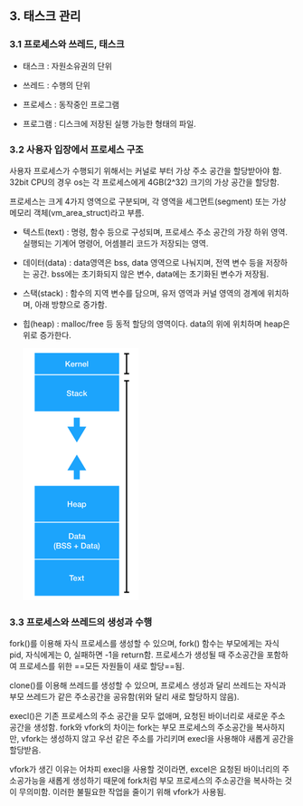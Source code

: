 ## 3. 태스크 관리

### 3.1 프로세스와 쓰레드, 태스크

- 태스크 : 자원소유권의 단위

- 쓰레드 : 수행의 단위

- 프로세스 : 동작중인 프로그램

- 프로그램 : 디스크에 저장된 실행 가능한 형태의 파일.

  

### 3.2 사용자 입장에서 프로세스 구조

사용자 프로세스가 수행되기 위해서는 커널로 부터 가상 주소 공간을 할당받아야 함. 32bit CPU의 경우 os는 각 프로세스에게 4GB(2^32) 크기의 가상 공간을 할당함.

프로세스는 크게 4가지 영역으로 구분되며, 각 영역을 세그먼트(segment) 또는 가상 메모리 객체(vm_area_struct)라고 부름.

- 텍스트(text) : 명령, 함수 등으로 구성되며, 프로세스 주소 공간의 가장 하위 영역. 실행되는 기계어 명령어, 어셈블리 코드가 저장되는 영역.

- 데이터(data) : data영역은 bss, data 영역으로 나눠지며, 전역 변수 등을 저장하는 공간. bss에는 초기화되지 않은 변수, data에는 초기화된 변수가 저장됨.

- 스택(stack) : 함수의 지역 변수를 담으며, 유저 영역과 커널 영역의 경계에 위치하며, 아래 방향으로 증가함.

- 힙(heap) : malloc/free 등 동적 할당의 영역이다. data의 위에 위치하며 heap은 위로 증가한다.

  ![image-20210712000951215](https://raw.githubusercontent.com/donghyeok-shin/image_server/main/img/image-20210712000951215.png)



### 3.3 프로세스와 쓰레드의 생성과 수행

fork()를 이용해 자식 프로세스를 생성할 수 있으며, fork() 함수는 부모에게는 자식 pid, 자식에게는 0, 실패하면 -1을 return함. 프로세스가 생성될 때 주소공간을 포함하여 프로세스를 위한 ==모든 자원들이 새로 할당==됨.

clone()를 이용해 쓰레드를 생성할 수 있으며, 프로세스 생성과 달리 쓰레드는 자식과 부모 쓰레드가 같은 주소공간을 공유함(위와 달리 새로 할당하지 않음).

execl()은 기존 프로세스의 주소 공간을 모두 없애며, 요청된 바이너리로 새로운 주소 공간을 생성함. fork와 vfork의 차이는 fork는 부모 프로세스의 주소공간을 복사하지만, vfork는 생성하지 않고 우선 같은 주소를 가리키며 execl을 사용해야 새롭게 공간을 할당받음.

vfork가 생긴 이유는 어차피 execl을 사용할 것이라면, excel은 요청된 바이너리의 주소공가능을 새롭게 생성하기 때문에 fork처럼 부모 프로세스의 주소공간을 복사하는 것이 무의미함. 이러한 불필요한 작업을 줄이기 위해 vfork가 사용됨.
